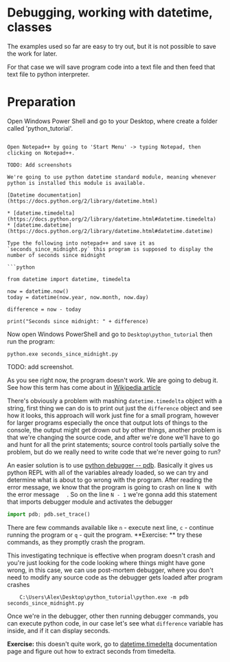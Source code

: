 Debugging, working with datetime, classes
======

The examples used so far are easy to try out, but it is not possible to save the work for later.

For that case we will save program code into a text file and then feed that text file to python interpreter.

# Preparation

Open Windows Power Shell and go to your Desktop, where create a folder called 'python_tutorial'.

```

Open Notepad++ by going to 'Start Menu' -> typing Notepad, then clicking on Notepad++.

TODO: Add screenshots

We're going to use python datetime standard module, meaning whenever python is installed this module is available.

[Datetime documentation](https://docs.python.org/2/library/datetime.html)

* [datetime.timedelta](https://docs.python.org/2/library/datetime.html#datetime.timedelta)
* [datetime.datetime](https://docs.python.org/2/library/datetime.html#datetime.datetime)

Type the following into notepad++ and save it as `seconds_since_midnight.py` this program is supposed to display the number of seconds since midnight

```python

from datetime import datetime, timedelta

now = datetime.now()
today = datetime(now.year, now.month, now.day)

difference = now - today

print("Seconds since midnight: " + difference)

```

Now open Windows PowerShell and go to `Desktop\python_tutorial` then run the program:

```
python.exe seconds_since_midnight.py
```

TODO: add screenshot.

As you see right now, the program doesn't work. We are going to debug it. See how this term has come about in [Wikipedia article](https://en.wikipedia.org/wiki/Debugging#Origin)

There's obviously a problem with mashing `datetime.timedelta` object with a string, first thing we can do is to print out just the `difference` object and see how it looks, this approach will work just fine for a small program, however for larger programs especially the once that output lots of things to the console, the output might get drown out by other things, another problem is that we're changing the source code, and after we're done we'll have to go and hunt for all the print statements; source control tools partially solve the problem, but do we really need to write code that we're never going to run?

An easier solution is to use [python debugger -- pdb](https://docs.python.org/2/library/pdb.html). Basically it gives us python REPL with all of the variables already loaded, so we can try and determine what is about to go wrong with the program.
After reading the error message, we know that the program is going to crash on line ` N  ` with the error message `  `. So on the line ` N - 1 ` we're gonna add this statement that imports debugger module and activates the debugger

```python
import pdb; pdb.set_trace()
```

There are few commands available like `n` - execute next line, `c` - continue running the program or `q` - quit the program. **Exercise: ** try these commands, as they promptly crash the program.

This investigating technique is effective when program doesn't crash and you're just looking for the code looking where things might have gone wrong, in this case, we can use post-mortem debugger, where you don't need to modify any source code as the debugger gets loaded after program crashes


```
    C:\Users\Alex\Desktop\python_tutorial\python.exe -m pdb seconds_since_midnight.py
```

Once we're in the debugger, other then running debugger commands, you can execute python code, in our case let's see what `difference` variable has inside, and if it can display seconds.

**Exercise:** this doesn't quite work, go to [datetime.timedelta](https://docs.python.org/2/library/datetime.html#datetime.timedelta) documentation page and figure out how to extract seconds from timedelta.